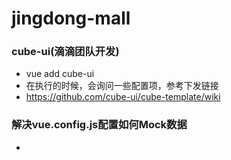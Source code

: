 # jingdong-mall

### cube-ui(滴滴团队开发)
* vue add cube-ui
* 在执行的时候，会询问一些配置项，参考下发链接
* https://github.com/cube-ui/cube-template/wiki

### 解决vue.config.js配置如何Mock数据
* 
